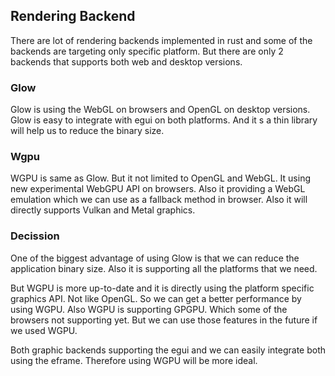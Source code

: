 ## Rendering Backend

There are lot of rendering backends implemented in rust and some of the backends are targeting
only specific platform. But there are only 2 backends that supports both web and desktop versions.

### Glow

Glow is using the WebGL on browsers and OpenGL on desktop versions. Glow
is easy to integrate with egui on both platforms. And it s a thin library will help us
to reduce the binary size.

### Wgpu

WGPU is same as Glow. But it not limited to OpenGL and WebGL. It using new experimental WebGPU API on
browsers. Also it providing a WebGL emulation which we can use as a fallback method in browser. Also
it will directly supports Vulkan and Metal graphics.

### Decission

One of the biggest advantage of using Glow is that we can reduce the application binary size. Also
it is supporting all the platforms that we need.

But WGPU is more up-to-date and it is directly using the platform specific graphics API. Not like OpenGL.
So we can get a better performance by using WGPU. Also WGPU is supporting GPGPU. Which some of the
browsers not supporting yet. But we can use those features in the future if we used WGPU.

Both graphic backends supporting the egui and we can easily integrate both using the eframe. Therefore
using WGPU will be more ideal.
